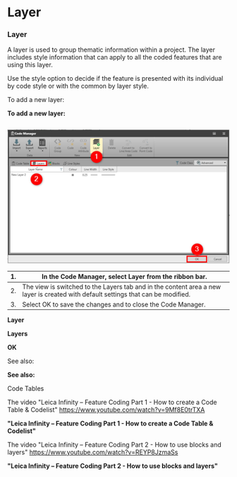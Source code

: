 # Layer

### Layer

A layer is used to group thematic information within a project. The layer includes style information that can apply to all the coded features that are using this layer.

Use the style option to decide if the feature is presented with its individual by code style or with the common by layer style.

To add a new layer:

**To add a new layer:**

|  |  |
| --- | --- |

![Image](graphics/00816711.jpg)

| 1. | In the Code Manager, select Layer from the ribbon bar. |
| --- | --- |
| 2. | The view is switched to the Layers tab and in the content area a new layer is created with default settings that can be modified. |
| 3. | Select OK to save the changes and to close the Code Manager. |

**Layer**

**Layers**

**OK**

See also:

**See also:**

Code Tables

The video "Leica Infinity – Feature Coding Part 1 - How to create a Code Table & Codelist" https://www.youtube.com/watch?v=9Mf8E0trTXA

**"Leica Infinity – Feature Coding Part 1 - How to create a Code Table & Codelist"**

The video "Leica Infinity – Feature Coding Part 2 - How to use blocks and layers" https://www.youtube.com/watch?v=REYP8JzmaSs

**"Leica Infinity – Feature Coding Part 2 - How to use blocks and layers"**

